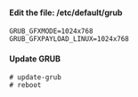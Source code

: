 #### Edit the file: /etc/default/grub
```
GRUB_GFXMODE=1024x768
GRUB_GFXPAYLOAD_LINUX=1024x768
```
#### Update GRUB
```
# update-grub
# reboot
```
